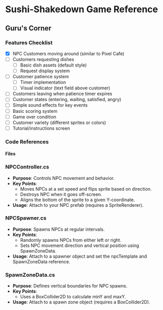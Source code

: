# Sushi-Shakedown Game Reference 

## Guru's Corner

### Features Checklist
- [x] NPC Customers moving around (similar to Pixel Cafe)
- [ ] Customers requesting dishes
    - [ ] Basic dish assets (default style)
    - [ ] Request display system
- [ ] Customer patience system
    - [ ] Timer implementation
    - [ ] Visual indicator (text field above customer)
- [ ] Customers leaving when patience timer expires
- [ ] Customer states (entering, waiting, satisfied, angry)
- [ ] Simple sound effects for key events
- [ ] Basic scoring system
- [ ] Game over condition
- [ ] Customer variety (different sprites or colors)
- [ ] Tutorial/instructions screen

### Code References 

#### Files

### NPCController.cs
- **Purpose**: Controls NPC movement and behavior.
- **Key Points**:
  - Moves NPCs at a set speed and flips sprite based on direction.
  - Destroys NPC when it goes off-screen.
  - Aligns the bottom of the sprite to a given Y-coordinate.
- **Usage**: Attach to your NPC prefab (requires a SpriteRenderer).

### NPCSpawner.cs
- **Purpose**: Spawns NPCs at regular intervals.
- **Key Points**:
  - Randomly spawns NPCs from either left or right.
  - Sets NPC movement direction and vertical position using SpawnZoneData.
- **Usage**: Attach to a spawner object and set the npcTemplate and SpawnZoneData reference.

### SpawnZoneData.cs
- **Purpose**: Defines vertical boundaries for NPC spawns.
- **Key Points**:
  - Uses a BoxCollider2D to calculate minY and maxY.
- **Usage**: Attach to a spawn zone object (requires a BoxCollider2D).